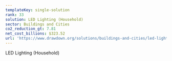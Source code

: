 ```yaml
---
templateKey: single-solution
rank: 33
solution: LED Lighting (Household)
sector: Buildings and Cities
co2_reduction_gt: 7.81
net_cost_billions: $323.52
url: 'https://www.drawdown.org/solutions/buildings-and-cities/led-lighting-household'
---
```


LED Lighting (Household)